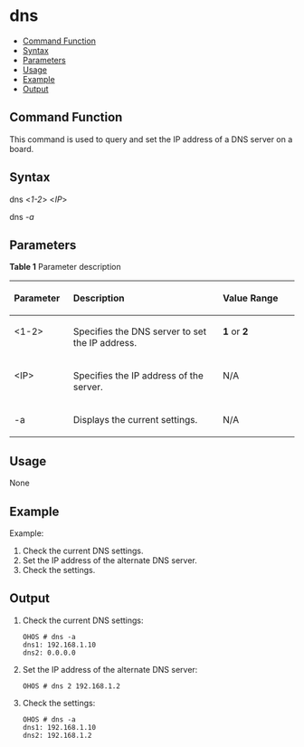 # dns<a name="EN-US_TOPIC_0000001179965857"></a>

-   [Command Function](#section997513673713)
-   [Syntax](#section146015943711)
-   [Parameters](#section5732111163716)
-   [Usage](#section15642141417371)
-   [Example](#section1995841617370)
-   [Output](#section1114210258917)

## Command Function<a name="section997513673713"></a>

This command is used to query and set the IP address of a DNS server on a board.

## Syntax<a name="section146015943711"></a>

dns <_1-2_\> <_IP_\>

dns  _-a_

## Parameters<a name="section5732111163716"></a>

**Table  1**  Parameter description

<a name="table1942mcpsimp"></a>
<table><thead align="left"><tr id="row1948mcpsimp"><th class="cellrowborder" valign="top" width="20.79%" id="mcps1.2.4.1.1"><p id="p1950mcpsimp"><a name="p1950mcpsimp"></a><a name="p1950mcpsimp"></a><strong id="b95550757711755"><a name="b95550757711755"></a><a name="b95550757711755"></a>Parameter</strong></p>
</th>
<th class="cellrowborder" valign="top" width="52.480000000000004%" id="mcps1.2.4.1.2"><p id="p1952mcpsimp"><a name="p1952mcpsimp"></a><a name="p1952mcpsimp"></a><strong id="b19814795720"><a name="b19814795720"></a><a name="b19814795720"></a>Description</strong></p>
</th>
<th class="cellrowborder" valign="top" width="26.729999999999997%" id="mcps1.2.4.1.3"><p id="p1954mcpsimp"><a name="p1954mcpsimp"></a><a name="p1954mcpsimp"></a><strong id="b167665273911755"><a name="b167665273911755"></a><a name="b167665273911755"></a>Value Range</strong></p>
</th>
</tr>
</thead>
<tbody><tr id="row1955mcpsimp"><td class="cellrowborder" valign="top" width="20.79%" headers="mcps1.2.4.1.1 "><p id="p1957mcpsimp"><a name="p1957mcpsimp"></a><a name="p1957mcpsimp"></a>&lt;1-2&gt;</p>
</td>
<td class="cellrowborder" valign="top" width="52.480000000000004%" headers="mcps1.2.4.1.2 "><p id="p1959mcpsimp"><a name="p1959mcpsimp"></a><a name="p1959mcpsimp"></a>Specifies the DNS server to set the IP address.</p>
</td>
<td class="cellrowborder" valign="top" width="26.729999999999997%" headers="mcps1.2.4.1.3 "><p id="p1961mcpsimp"><a name="p1961mcpsimp"></a><a name="p1961mcpsimp"></a><strong id="b1954822719815"><a name="b1954822719815"></a><a name="b1954822719815"></a>1</strong> or <strong id="b88294281386"><a name="b88294281386"></a><a name="b88294281386"></a>2</strong></p>
</td>
</tr>
<tr id="row1962mcpsimp"><td class="cellrowborder" valign="top" width="20.79%" headers="mcps1.2.4.1.1 "><p id="p1964mcpsimp"><a name="p1964mcpsimp"></a><a name="p1964mcpsimp"></a>&lt;IP&gt;</p>
</td>
<td class="cellrowborder" valign="top" width="52.480000000000004%" headers="mcps1.2.4.1.2 "><p id="p1966mcpsimp"><a name="p1966mcpsimp"></a><a name="p1966mcpsimp"></a>Specifies the IP address of the server.</p>
</td>
<td class="cellrowborder" valign="top" width="26.729999999999997%" headers="mcps1.2.4.1.3 "><p id="entry1967mcpsimpp0"><a name="entry1967mcpsimpp0"></a><a name="entry1967mcpsimpp0"></a>N/A</p>
</td>
</tr>
<tr id="row1968mcpsimp"><td class="cellrowborder" valign="top" width="20.79%" headers="mcps1.2.4.1.1 "><p id="p1970mcpsimp"><a name="p1970mcpsimp"></a><a name="p1970mcpsimp"></a>-a</p>
</td>
<td class="cellrowborder" valign="top" width="52.480000000000004%" headers="mcps1.2.4.1.2 "><p id="p1972mcpsimp"><a name="p1972mcpsimp"></a><a name="p1972mcpsimp"></a>Displays the current settings.</p>
</td>
<td class="cellrowborder" valign="top" width="26.729999999999997%" headers="mcps1.2.4.1.3 "><p id="entry1973mcpsimpp0"><a name="entry1973mcpsimpp0"></a><a name="entry1973mcpsimpp0"></a>N/A</p>
</td>
</tr>
</tbody>
</table>

## Usage<a name="section15642141417371"></a>

None

## Example<a name="section1995841617370"></a>

Example:

1.  Check the current DNS settings.
2.  Set the IP address of the alternate DNS server.
3.  Check the settings.

## Output<a name="section1114210258917"></a>

1.  Check the current DNS settings:

    ```
    OHOS # dns -a
    dns1: 192.168.1.10
    dns2: 0.0.0.0
    ```

2.  Set the IP address of the alternate DNS server:

    ```
    OHOS # dns 2 192.168.1.2
    ```

3.  Check the settings:

    ```
    OHOS # dns -a
    dns1: 192.168.1.10
    dns2: 192.168.1.2
    ```


